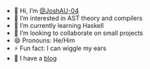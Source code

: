 - 👋 Hi, I’m [@JoshAU-04](https://github.com/JoshAU-04)
- 👀 I’m interested in AST theory and compilers
- 🌱 I’m currently learning Haskell
- 💞️ I’m looking to collaborate on small projects
- 😄 Pronouns: He/Him
- ⚡ Fun fact: I can wiggle my ears
- 📖 I have a [blog](https://joshau-04.github.io/JoshAU-04/)
